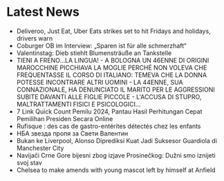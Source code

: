 # Latest News
-  Deliveroo, Just Eat, Uber Eats strikes set to hit Fridays and holidays, drivers warn
-  Coburger OB im Interview: „Sparen ist für alle schmerzhaft“
-  Valentinstag: Dieb stiehlt Blumensträuße an Tankstelle
-  TIENI A FRENO...LA LINGUA! - A BOLOGNA UN 46ENNE DI ORIGINI MAROCCHINE PICCHIAVA LA MOGLIE PERCHÉ NON VOLEVA CHE FREQUENTASSE IL CORSO DI ITALIANO: TEMEVA CHE LA DONNA POTESSE INCONTRARE ALTRI UOMINI - LA 44ENNE, SUA CONNAZIONALE, HA DENUNCIATO IL MARITO PER LE AGGRESSIONI SUBITE DAVANTI ALLE FIGLIE PICCOLE - L'ACCUSA DI STUPRO, MALTRATTAMENTI FISICI E PSICOLOGICI...
-  7 Link Quick Count Pemilu 2024, Pantau Hasil Perhitungan Cepat Pemilihan Presiden Secara Online
-  Rufisque : des cas de gastro-entérites détectés chez les enfants
-  НБА звезда пропя за Свети Валентин
-  Bukan ke Liverpool, Alonso Diprediksi Kuat Jadi Suksesor Guardiola di Manchester City
-  Navijači Crne Gore bijesni zbog izjave Prosinečkog: Dužni smo iznijeti svoj stav
-  Chelsea to make amends with young mascot left by himself at Anfield
